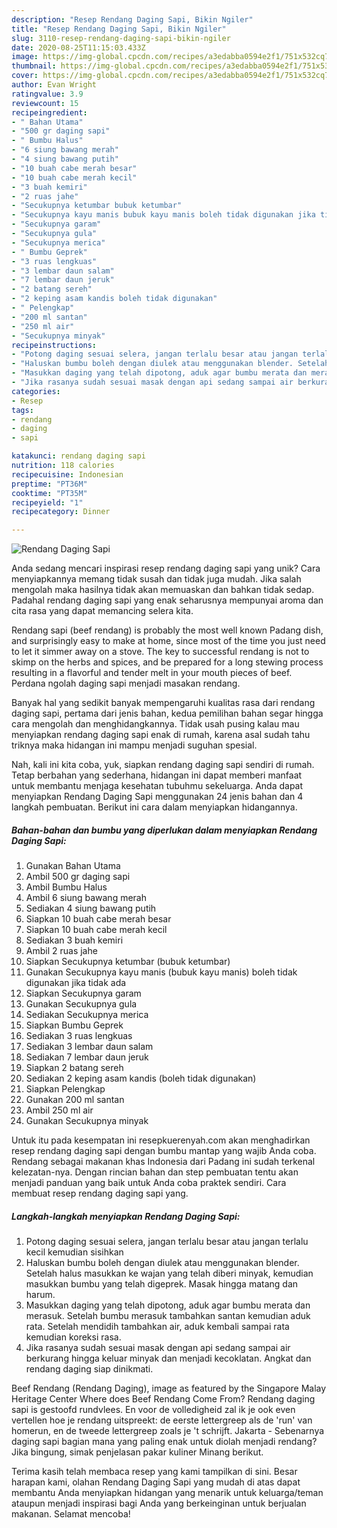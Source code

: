 ```yaml
---
description: "Resep Rendang Daging Sapi, Bikin Ngiler"
title: "Resep Rendang Daging Sapi, Bikin Ngiler"
slug: 3110-resep-rendang-daging-sapi-bikin-ngiler
date: 2020-08-25T11:15:03.433Z
image: https://img-global.cpcdn.com/recipes/a3edabba0594e2f1/751x532cq70/rendang-daging-sapi-foto-resep-utama.jpg
thumbnail: https://img-global.cpcdn.com/recipes/a3edabba0594e2f1/751x532cq70/rendang-daging-sapi-foto-resep-utama.jpg
cover: https://img-global.cpcdn.com/recipes/a3edabba0594e2f1/751x532cq70/rendang-daging-sapi-foto-resep-utama.jpg
author: Evan Wright
ratingvalue: 3.9
reviewcount: 15
recipeingredient:
- " Bahan Utama"
- "500 gr daging sapi"
- " Bumbu Halus"
- "6 siung bawang merah"
- "4 siung bawang putih"
- "10 buah cabe merah besar"
- "10 buah cabe merah kecil"
- "3 buah kemiri"
- "2 ruas jahe"
- "Secukupnya ketumbar bubuk ketumbar"
- "Secukupnya kayu manis bubuk kayu manis boleh tidak digunakan jika tidak ada"
- "Secukupnya garam"
- "Secukupnya gula"
- "Secukupnya merica"
- " Bumbu Geprek"
- "3 ruas lengkuas"
- "3 lembar daun salam"
- "7 lembar daun jeruk"
- "2 batang sereh"
- "2 keping asam kandis boleh tidak digunakan"
- " Pelengkap"
- "200 ml santan"
- "250 ml air"
- "Secukupnya minyak"
recipeinstructions:
- "Potong daging sesuai selera, jangan terlalu besar atau jangan terlalu kecil kemudian sisihkan"
- "Haluskan bumbu boleh dengan diulek atau menggunakan blender. Setelah halus masukkan ke wajan yang telah diberi minyak, kemudian masukkan bumbu yang telah digeprek. Masak hingga matang dan harum."
- "Masukkan daging yang telah dipotong, aduk agar bumbu merata dan merasuk. Setelah bumbu merasuk tambahkan santan kemudian aduk rata. Setelah mendidih tambahkan air, aduk kembali sampai rata kemudian koreksi rasa."
- "Jika rasanya sudah sesuai masak dengan api sedang sampai air berkurang hingga keluar minyak dan menjadi kecoklatan. Angkat dan rendang daging siap dinikmati."
categories:
- Resep
tags:
- rendang
- daging
- sapi

katakunci: rendang daging sapi 
nutrition: 118 calories
recipecuisine: Indonesian
preptime: "PT36M"
cooktime: "PT35M"
recipeyield: "1"
recipecategory: Dinner

---
```



![Rendang Daging Sapi](https://img-global.cpcdn.com/recipes/a3edabba0594e2f1/751x532cq70/rendang-daging-sapi-foto-resep-utama.jpg)

Anda sedang mencari inspirasi resep rendang daging sapi yang unik? Cara menyiapkannya memang tidak susah dan tidak juga mudah. Jika salah mengolah maka hasilnya tidak akan memuaskan dan bahkan tidak sedap. Padahal rendang daging sapi yang enak seharusnya mempunyai aroma dan cita rasa yang dapat memancing selera kita.

Rendang sapi (beef rendang) is probably the most well known Padang dish, and surprisingly easy to make at home, since most of the time you just need to let it simmer away on a stove. The key to successful rendang is not to skimp on the herbs and spices, and be prepared for a long stewing process resulting in a flavorful and tender melt in your mouth pieces of beef. Perdana ngolah daging sapi menjadi masakan rendang.

Banyak hal yang sedikit banyak mempengaruhi kualitas rasa dari rendang daging sapi, pertama dari jenis bahan, kedua pemilihan bahan segar hingga cara mengolah dan menghidangkannya. Tidak usah pusing kalau mau menyiapkan rendang daging sapi enak di rumah, karena asal sudah tahu triknya maka hidangan ini mampu menjadi suguhan spesial.


Nah, kali ini kita coba, yuk, siapkan rendang daging sapi sendiri di rumah. Tetap berbahan yang sederhana, hidangan ini dapat memberi manfaat untuk membantu menjaga kesehatan tubuhmu sekeluarga. Anda dapat menyiapkan Rendang Daging Sapi menggunakan 24 jenis bahan dan 4 langkah pembuatan. Berikut ini cara dalam menyiapkan hidangannya.

<!--inarticleads1-->

##### Bahan-bahan dan bumbu yang diperlukan dalam menyiapkan Rendang Daging Sapi:

1. Gunakan  Bahan Utama
1. Ambil 500 gr daging sapi
1. Ambil  Bumbu Halus
1. Ambil 6 siung bawang merah
1. Sediakan 4 siung bawang putih
1. Siapkan 10 buah cabe merah besar
1. Siapkan 10 buah cabe merah kecil
1. Sediakan 3 buah kemiri
1. Ambil 2 ruas jahe
1. Siapkan Secukupnya ketumbar (bubuk ketumbar)
1. Gunakan Secukupnya kayu manis (bubuk kayu manis) boleh tidak digunakan jika tidak ada
1. Siapkan Secukupnya garam
1. Gunakan Secukupnya gula
1. Sediakan Secukupnya merica
1. Siapkan  Bumbu Geprek
1. Sediakan 3 ruas lengkuas
1. Sediakan 3 lembar daun salam
1. Sediakan 7 lembar daun jeruk
1. Siapkan 2 batang sereh
1. Sediakan 2 keping asam kandis (boleh tidak digunakan)
1. Siapkan  Pelengkap
1. Gunakan 200 ml santan
1. Ambil 250 ml air
1. Gunakan Secukupnya minyak


Untuk itu pada kesempatan ini resepkuerenyah.com akan menghadirkan resep rendang daging sapi dengan bumbu mantap yang wajib Anda coba. Rendang sebagai makanan khas Indonesia dari Padang ini sudah terkenal kelezatan-nya. Dengan rincian bahan dan step pembuatan tentu akan menjadi panduan yang baik untuk Anda coba praktek sendiri. Cara membuat resep rendang daging sapi yang. 

<!--inarticleads2-->

##### Langkah-langkah menyiapkan Rendang Daging Sapi:

1. Potong daging sesuai selera, jangan terlalu besar atau jangan terlalu kecil kemudian sisihkan
1. Haluskan bumbu boleh dengan diulek atau menggunakan blender. Setelah halus masukkan ke wajan yang telah diberi minyak, kemudian masukkan bumbu yang telah digeprek. Masak hingga matang dan harum.
1. Masukkan daging yang telah dipotong, aduk agar bumbu merata dan merasuk. Setelah bumbu merasuk tambahkan santan kemudian aduk rata. Setelah mendidih tambahkan air, aduk kembali sampai rata kemudian koreksi rasa.
1. Jika rasanya sudah sesuai masak dengan api sedang sampai air berkurang hingga keluar minyak dan menjadi kecoklatan. Angkat dan rendang daging siap dinikmati.


Beef Rendang (Rendang Daging), image as featured by the Singapore Malay Heritage Center Where does Beef Rendang Come From? Rendang daging sapi is gestoofd rundvlees. En voor de volledigheid zal ik je ook even vertellen hoe je rendang uitspreekt: de eerste lettergreep als de &#39;run&#39; van homerun, en de tweede lettergreep zoals je &#39;t schrijft. Jakarta - Sebenarnya daging sapi bagian mana yang paling enak untuk diolah menjadi rendang? Jika bingung, simak penjelasan pakar kuliner Minang berikut. 

Terima kasih telah membaca resep yang kami tampilkan di sini. Besar harapan kami, olahan Rendang Daging Sapi yang mudah di atas dapat membantu Anda menyiapkan hidangan yang menarik untuk keluarga/teman ataupun menjadi inspirasi bagi Anda yang berkeinginan untuk berjualan makanan. Selamat mencoba!
